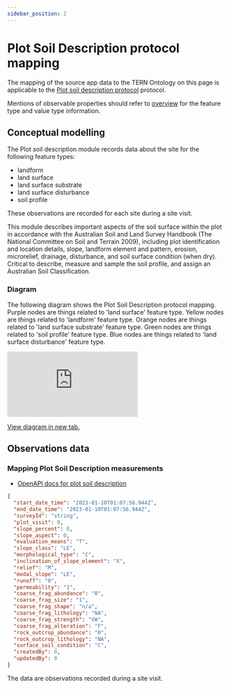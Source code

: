 ```yaml
---
sidebar_position: 2
---
```


# Plot Soil Description protocol mapping

The mapping of the source app data to the TERN Ontology on this page is applicable to the [Plot soil description protocol](https://linked.data.gov.au/def/nrm/7818e122-6354-42e0-aeff-32dbab7baae4) protocol.

Mentions of observable properties should refer to [overview](/information-models/tern-ontology/dev-guide/dawe-protocol/soil/plot-soil-description/overview) for the feature type and value type information.

## Conceptual modelling

The Plot soil description module records data about the site for the following feature types:

- landform
- land surface
- land surface substrate
- land surface disturbance
- soil profile

These observations are recorded for each site during a site visit.

This module describes important aspects of the soil surface within the plot in accordance with the Australian Soil and Land Survey Handbook (The National Committee on Soil and Terrain 2009), including plot identification and location details, slope, landform element and pattern, erosion, microrelief, drainage, disturbance, and soil surface condition (when dry). Critical to describe, measure and sample the soil profile, and assign an Australian Soil Classification.

### Diagram

The following diagram shows the Plot Soil Description protocol mapping. Purple nodes are things related to 'land surface' feature type. Yellow nodes are things related to 'landform' feature type. Orange nodes are things related to 'land surface substrate' feature type. Green nodes are things related to 'soil profile' feature type. Blue nodes are things related to 'land surface disturbance' feature type.

<iframe frameBorder="0" style={{width:"100%",height:"593px"}} src="https://viewer.diagrams.net/?tags=%7B%7D&highlight=0000ff&edit=https%3A%2F%2Fapp.diagrams.net%2F%23G1jQw8u2jj8WCNfghg5XzTlofJieOMHPQy&layers=1&nav=1&title=soil-plot-soil-description-example#Uhttps%3A%2F%2Fdrive.google.com%2Fuc%3Fid%3D1jQw8u2jj8WCNfghg5XzTlofJieOMHPQy%26export%3Ddownload"></iframe>

<a href="https://viewer.diagrams.net/?tags=%7B%7D&highlight=0000ff&edit=https%3A%2F%2Fapp.diagrams.net%2F%23G1jQw8u2jj8WCNfghg5XzTlofJieOMHPQy&layers=1&nav=1&title=soil-plot-soil-description-example#Uhttps%3A%2F%2Fdrive.google.com%2Fuc%3Fid%3D1jQw8u2jj8WCNfghg5XzTlofJieOMHPQy%26export%3Ddownload">View diagram in new tab.</a>

## Observations data

### Mapping Plot Soil Description measurements

- [OpenAPI docs for plot soil description](https://beta.core-api.paratoo.tern.org.au/documentation#/Plot-soil-description-survey/post%2Fplot-soil-description-surveys)

```json
{
  "start_date_time": "2023-01-10T01:07:56.944Z",
  "end_date_time": "2023-01-10T01:07:56.944Z",
  "surveyId": "string",
  "plot_visit": 0,
  "slope_percent": 0,
  "slope_aspect": 0,
  "evaluation_means": "T",
  "slope_class": "LE",
  "morphological_type": "C",
  "inclination_of_slope_element": "X",
  "relief": "M",
  "modal_slope": "LE",
  "runoff": "0",
  "permeability": "1",
  "coarse_frag_abundance": "0",
  "coarse_frag_size": "1",
  "coarse_frag_shape": "n/a",
  "coarse_frag_lithology": "NA",
  "coarse_frag_strength": "VW",
  "coarse_frag_alteration": "F",
  "rock_outcrop_abundance": "0",
  "rock_outcrop_lithology": "NA",
  "surface_soil_condition": "C",
  "createdBy": 0,
  "updatedBy": 0
}
```

The data are observations recorded during a site visit.
